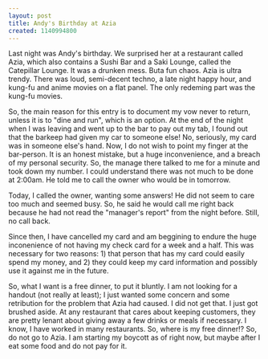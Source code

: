 ```yaml
---
layout: post
title: Andy's Birthday at Azia
created: 1140994800
---
```


Last night was Andy's birthday. We surprised her at a restaurant called Azia, which also contains a Sushi Bar and a Saki Lounge, called the Catepillar Lounge. It was a drunken mess. Buta fun chaos. Azia is ultra trendy. There was loud, semi-decent techno, a late night happy hour, and kung-fu and anime movies on a flat panel. The only redeming part was the kung-fu movies.

So, the main reason for this entry is to document my vow never to return, unless it is to "dine and run", which is an option. At the end of the night when I was leaving and went up to the bar to pay out my tab, I found out that the barkeep had given my car to someone else! No, seriously, my card was in someone else's hand. Now, I do not wish to point my finger at the bar-person. It is an honest mistake, but a huge inconvenience, and a breach of my personal security. So, the manage there talked to me for a minute and took down my number. I could understand there was not much to be done at 2:00am. He told me to call the owner who would be in tomorrow.

Today, I called the owner, wanting some answers! He did not seem to care too much and seemed busy. So, he said he would call me right back because he had not read the "manager's report" from the night before. Still, no call back.

Since then, I have cancelled my card and am beggining to endure the huge inconenience of not having my check card for a week and a half. This was necessary for two reasons: 1) that person that has my card could easily spend my money, and 2) they could keep my card information and possibly use it against me in the future.

So, what I want is a free dinner, to put it bluntly. I am not looking for a handout (not really at least); I just wanted some concern and some retribution for the problem that Azia had caused. I did not get that. I just got brushed aside. At any restaurant that cares about keeping customers, they are pretty lenant about giving away a few drinks or meals if necessary. I know, I have worked in many restaurants. So, where is my free dinner!? So, do not go to Azia. I am starting my boycott as of right now, but maybe after I eat some food and do not pay for it.

